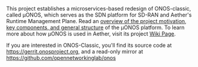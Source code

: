 This project establishes a microservices-based redesign of ONOS-classic, called µONOS,
which serves as the SDN platform for SD-RAN and Aether's Runtime Management Plane. Read an
[overview of the project motivation, key components, and general structure](https://github.com/onosproject/.github/blob/master/profile/overview.md) 
of the µONOS platform. To learn more about how µONOS is used in Aether, visit its project [Wiki Page](https://wiki.aetherproject.org). 

If you are interested in ONOS-Classic, you'll find its source code at https://gerrit.onosproject.org, and a read-only mirror at https://github.com/opennetworkinglab/onos

